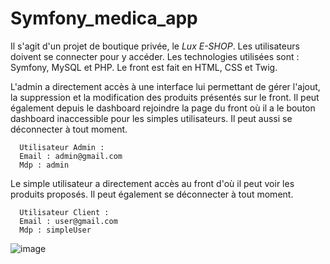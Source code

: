 # Symfony_medica_app

Il s'agit d'un projet de boutique privée, le *Lux E-SHOP*. Les utilisateurs doivent se connecter pour y accéder.
Les technologies utilisées sont : Symfony, MySQL et PHP.
Le front est fait en HTML, CSS et Twig.

L'admin a directement accès à une interface lui permettant de gérer l'ajout, la suppression et la modification des produits présentés sur le front.
Il peut également depuis le dashboard rejoindre la page du front où il a le bouton dashboard inaccessible pour les simples utilisateurs. 
Il peut aussi se déconnecter à tout moment.

      Utilisateur Admin :
      Email : admin@gmail.com
      Mdp : admin

Le simple utilisateur a directement accès au front d'où il peut voir les produits proposés. 
Il peut également se déconnecter à tout moment.

      Utilisateur Client :
      Email : user@gmail.com
      Mdp : simpleUser




![image](https://user-images.githubusercontent.com/71674056/229573967-566de9e8-bd12-4b41-a15f-f328b95f97af.png)
